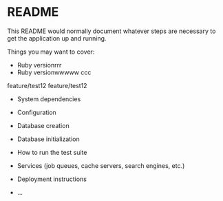 # README

This README would normally document whatever steps are necessary to get the
application up and running.

Things you may want to cover:

* Ruby versionrrr
* Ruby versionwwwww
ccc


feature/test12
feature/test12

* System dependencies

* Configuration

* Database creation

* Database initialization

* How to run the test suite

* Services (job queues, cache servers, search engines, etc.)

* Deployment instructions

* ...
